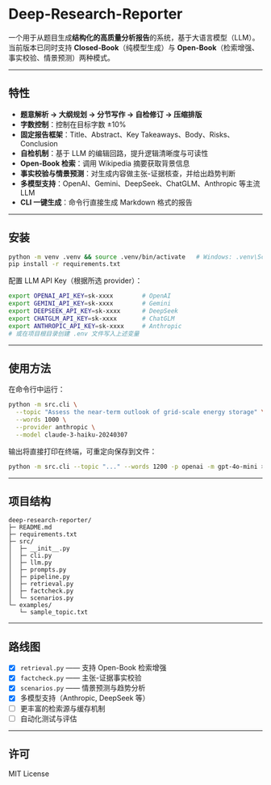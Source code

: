 # Deep-Research-Reporter

一个用于从题目生成**结构化的高质量分析报告**的系统，基于大语言模型（LLM）。  
当前版本已同时支持 **Closed-Book**（纯模型生成）与 **Open-Book**（检索增强、事实校验、情景预测）两种模式。

---

## 特性
- **题意解析 → 大纲规划 → 分节写作 → 自检修订 → 压缩排版**
- **字数控制**：控制在目标字数 ±10%
- **固定报告框架**：Title、Abstract、Key Takeaways、Body、Risks、Conclusion
- **自检机制**：基于 LLM 的编辑回路，提升逻辑清晰度与可读性
- **Open-Book 检索**：调用 Wikipedia 摘要获取背景信息
- **事实校验与情景预测**：对生成内容做主张-证据核查，并给出趋势判断
- **多模型支持**：OpenAI、Gemini、DeepSeek、ChatGLM、Anthropic 等主流 LLM
- **CLI 一键生成**：命令行直接生成 Markdown 格式的报告

---

## 安装
```bash
python -m venv .venv && source .venv/bin/activate   # Windows: .venv\Scripts\activate
pip install -r requirements.txt
````

配置 LLM API Key（根据所选 provider）：

```bash
export OPENAI_API_KEY=sk-xxxx        # OpenAI
export GEMINI_API_KEY=sk-xxxx        # Gemini
export DEEPSEEK_API_KEY=sk-xxxx      # DeepSeek
export CHATGLM_API_KEY=sk-xxxx       # ChatGLM
export ANTHROPIC_API_KEY=sk-xxxx     # Anthropic
# 或在项目根目录创建 .env 文件写入上述变量
```

---

## 使用方法

在命令行中运行：

```bash
python -m src.cli \
  --topic "Assess the near-term outlook of grid-scale energy storage" \
  --words 1000 \
  --provider anthropic \
  --model claude-3-haiku-20240307
```

输出将直接打印在终端，可重定向保存到文件：

```bash
python -m src.cli --topic "..." --words 1200 -p openai -m gpt-4o-mini > report.md
```

---

## 项目结构

```
deep-research-reporter/
├─ README.md
├─ requirements.txt
├─ src/
│  ├─ __init__.py
│  ├─ cli.py
│  ├─ llm.py
│  ├─ prompts.py
│  ├─ pipeline.py
│  ├─ retrieval.py
│  ├─ factcheck.py
│  └─ scenarios.py
└─ examples/
   └─ sample_topic.txt
```

---

## 路线图

* [x] `retrieval.py` —— 支持 Open-Book 检索增强
* [x] `factcheck.py` —— 主张-证据事实校验
* [x] `scenarios.py` —— 情景预测与趋势分析
* [x] 多模型支持（Anthropic, DeepSeek 等）
* [ ] 更丰富的检索源与缓存机制
* [ ] 自动化测试与评估

---

## 许可

MIT License
